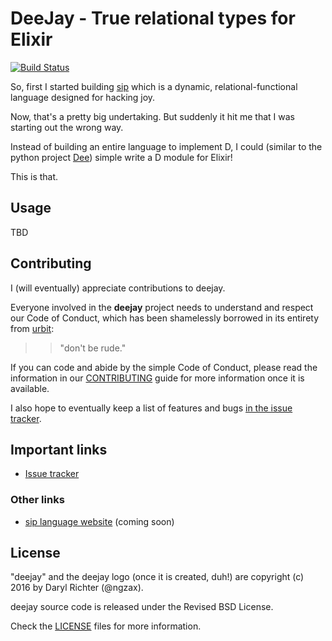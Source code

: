 # DeeJay - True relational types for Elixir

[![Build Status](https://travis-ci.org/ngzax/sip.svg?branch=master)](https://travis-ci.org/ngzax/deejay)

So, first I started building [sip](https://github.com/sip-lang/sip) which is a dynamic, relational-functional language designed for hacking joy.

Now, that's a pretty big undertaking. But suddenly it hit me that I was starting out the wrong way.

Instead of building an entire language to implement D, I could (similar to the python project [Dee](http://www.quicksort.co.uk/))
simple write a D module for Elixir!

This is that.


## Usage

TBD


## Contributing

I (will eventually) appreciate contributions to deejay.

Everyone involved in the **deejay** project needs to understand and respect our Code of Conduct, 
which has been shamelessly borrowed in its entirety from [urbit][3]: 

>> "don't be rude."

If you can code and abide by the simple Code of Conduct, 
please read the information in our [CONTRIBUTING](CONTRIBUTING.md) guide for more information once it is available.

I also hope to eventually keep a list of features and bugs [in the issue tracker][1].


## Important links

* [Issue tracker][1]


### Other links

* [sip language website][2] (coming soon)


## License

"deejay" and the deejay logo (once it is created, duh!) are copyright (c) 2016 by Daryl Richter (@ngzax).

deejay source code is released under the Revised BSD License.

Check the [LICENSE](LICENSE) files for more information.


[1]: https://github.com/ngzax/deejay/issues
[2]: http://sip-lang.us
[3]: https://github.com/urbit/urbit
